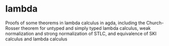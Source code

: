 # lambda
Proofs of some theorems in lambda calculus in agda, including the Church-Rosser theorem for untyped and simply typed lambda calculus, weak normalization and strong normalization of STLC, and equivalence of SKI calculus and lambda calculus
